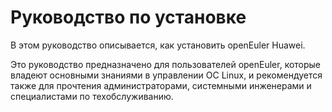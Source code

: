 # Руководство по установке

В этом руководство описывается, как установить openEuler Huawei.

Это руководство предназначено для пользователей openEuler, которые владеют основными знаниями в управлении ОС Linux, и рекомендуется также для прочтения администраторами, системными инженерами и специалистами по техобслуживанию.